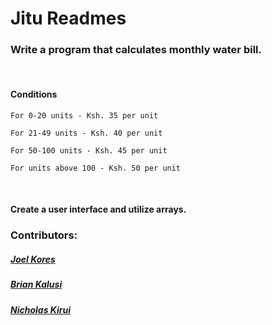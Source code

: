 # Jitu Readmes

### Write a program that calculates monthly water bill.

 

#### Conditions
```
For 0-20 units - Ksh. 35 per unit

For 21-49 units - Ksh. 40 per unit

For 50-100 units - Ksh. 45 per unit

For units above 100 - Ksh. 50 per unit
```
 

#### Create a user interface and utilize arrays. 

### Contributors:
##### [Joel Kores](https://github.com/0xAckerMan)
##### [Brian Kalusi](https://github.com/brianMunyao)
##### [Nicholas Kirui](https://github.com/Kirui05)

